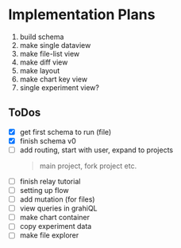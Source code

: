 # Implementation Plans

1. build schema
2. make single dataview 
3. make file-list view
4. make diff view
5. make layout
6. make chart key view
7. single experiment view?

## ToDos

- [x] get first schema to run (file)
- [x] finish schema v0 
- [ ] add routing, start with user, expand to projects
    > main project, fork project etc.
- [ ] finish relay tutorial
- [ ] setting up flow
- [ ] add mutation (for files)
- [ ] view queries in grahiQL
- [ ] make chart container
- [ ] copy experiment data
- [ ] make file explorer 
